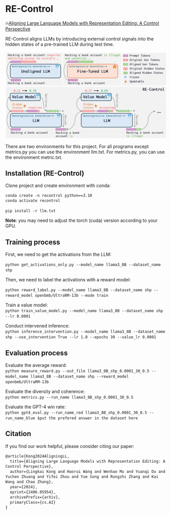 # RE-Control
🔥[Aligning Large Language Models with Representation Editing: A Control Perspective](https://arxiv.org/abs/2406.05954)

RE-Control aligns LLMs by introducing external control signals into the hidden states of a pre-trained LLM during test time. 

![image](overview.jpg)



There are two environments for this project. For all programs except metrics.py you can use the environment llm.txt. For metrics.py, you can use the environment metric.txt.

## Installation (RE-Control)

Clone project and create environment with conda:
```
conda create -n recontrol python==3.10
conda activate recontrol

pip install -r llm.txt
```

**Note**: you may need to adjust the torch (cuda) version according to your GPU.

## Training process

First, we need to get the activations from the LLM:

`python get_activations_only.py --model_name llama3_8B --dataset_name shp`

Then, we need to label the activations with a reward model:

`python reward_label.py --model_name llama3_8B --dataset_name shp --reward_model openbmb/UltraRM-13b --mode train`

Train a value model:  
`python train_value_model.py --model_name llama3_8B --dataset_name shp --lr 0.0001`

Conduct intervened inference:  
`python inference_intervention.py --model_name llama3_8B --dataset_name shp --use_intervention True --lr 1.0 --epochs 30 --value_lr 0.0001`

## Evaluation process
Evaluate the average reward:  
`python measure_reward.py --out_file llama3_8B_shp_0.0001_30_0.5 --model_name llama3_8B --dataset_name shp --reward_model openbmb/UltraRM-13b`

Evaluate the diversity and coherence:  
`python metrics.py --run_name llama3_8B_shp_0.0001_30_0.5`

Evaluate the GPT-4 win rate:  
`python gpt4_eval.py --run_name_red llama3_8B_shp_0.0001_30_0.5 --run_name_blue $put the prefered answer in the dataset here`


## Citation
If you find our work helpful, please consider citing our paper:

```
@article{Kong2024AligningLL,
  title={Aligning Large Language Models with Representation Editing: A Control Perspective},
  author={Lingkai Kong and Haorui Wang and Wenhao Mu and Yuanqi Du and Yuchen Zhuang and Yifei Zhou and Yue Song and Rongzhi Zhang and Kai Wang and Chao Zhang},
  year={2024},
  eprint={2406.05954},
  archivePrefix={arXiv},
  primaryClass={cs.AI}
}
```
